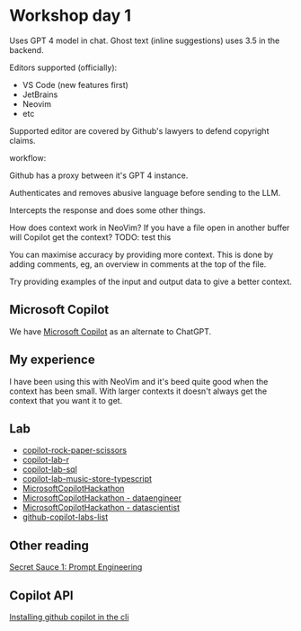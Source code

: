 # Workshop day 1

Uses GPT 4 model in chat. Ghost text (inline suggestions) uses 3.5 in the backend.

Editors supported (officially):

- VS Code (new features first)
- JetBrains
- Neovim
- etc

Supported editor are covered by Github's lawyers to defend copyright claims.

workflow:

Github has a proxy between it's  GPT 4 instance.

Authenticates and removes abusive language before sending to the LLM.

Intercepts the response and does some other things.

How does context work in NeoVim? If you have a file open in another buffer will
Copilot get the context? TODO: test this

You can maximise accuracy by providing more context. This is done by adding
comments, eg, an overview in comments at the top of the file.

Try providing examples of the input and output data to give a better context.

## Microsoft Copilot

We have [Microsoft Copilot](https://copilot.microsoft.com) as an alternate to ChatGPT.

## My experience

I have been using this with NeoVim and it's beed quite good when the context has been small. With larger contexts it doesn't always get the context that you want it to get.

## Lab

- [copilot-rock-paper-scissors](https://github.com/copilot-workshops/copilot-rock-paper-scissors)
- [copilot-lab-r](https://github.com/Insight-Services-APAC/copilot-lab-r)
- [copilot-lab-sql](https://github.com/Insight-Services-APAC/copilot-lab-sql)
- [copilot-lab-music-store-typescript](https://github.com/Insight-Services-APAC/copilot-lab-music-store-typescript)
- [MicrosoftCopilotHackathon](https://github.com/GitHub-Partner-Demo-Library/MicrosoftCopilotHackathon?tab=readme-ov-file#labs-instructions)
- [MicrosoftCopilotHackathon - dataengineer](https://github.com/GitHub-Partner-Demo-Library/MicrosoftCopilotHackathon/blob/main/exercisefiles/dataengineer/README.md)
- [MicrosoftCopilotHackathon - datascientist](https://github.com/GitHub-Partner-Demo-Library/MicrosoftCopilotHackathon/blob/main/exercisefiles/datascientist/README.md)
- [github-copilot-labs-list](https://github.com/Insight-Services-APAC/github-copilot-labs-list?tab=readme-ov-file)

## Other reading

[Secret Sauce 1: Prompt Engineering](https://thakkarparth007.github.io/copilot-explorer/posts/copilot-internals.html#secret-sauce-1-prompt-engineering)

## Copilot API

[Installing github copilot in the cli](https://docs.github.com/en/copilot/github-copilot-in-the-cli/installing-github-copilot-in-the-cli)
